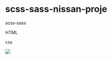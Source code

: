 # scss-sass-nissan-proje

scss-sass

HTML 

css

<img src="https://user-images.githubusercontent.com/121401175/218317509-52943d5b-f292-4bfd-9556-29096ce329f1.gif"/>
